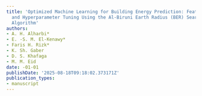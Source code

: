 ```yaml
---
title: 'Optimized Machine Learning for Building Energy Prediction: Feature Selection
  and Hyperparameter Tuning Using the Al-Biruni Earth Radius (BER) Search Optimization
  Algorithm'
authors:
- A. H. Alharbi*
- E. -S. M. El-Kenawy*
- Faris H. Rizk*
- K. Sh. Gaber
- D. S. Khafaga
- M. M. Eid
date: -01-01
publishDate: '2025-08-18T09:18:02.373171Z'
publication_types:
- manuscript
---
```

